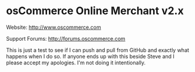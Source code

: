 osCommerce Online Merchant v2.x
===============================

Website: http://www.oscommerce.com

Support Forums: http://forums.oscommerce.com

This is just a test to see if I can push and pull from GitHub and exactly what happens when I do so.  If anyone ends up with this beside Steve and I please accept my apologies.  I'm not doing it intentionally. 
